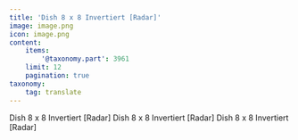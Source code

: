 ```yaml
---
title: 'Dish 8 x 8 Invertiert [Radar]'
image: image.png
icon: image.png
content:
    items:
        '@taxonomy.part': 3961
    limit: 12
    pagination: true
taxonomy:
    tag: translate
---
```


Dish 8 x 8 Invertiert [Radar]
Dish 8 x 8 Invertiert [Radar]
Dish 8 x 8 Invertiert [Radar]
